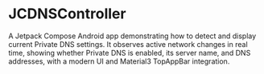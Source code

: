 # JCDNSController
A Jetpack Compose Android app demonstrating how to detect and display current Private DNS settings. It observes active network changes in real time, showing whether Private DNS is enabled, its server name, and DNS addresses, with a modern UI and Material3 TopAppBar integration.
